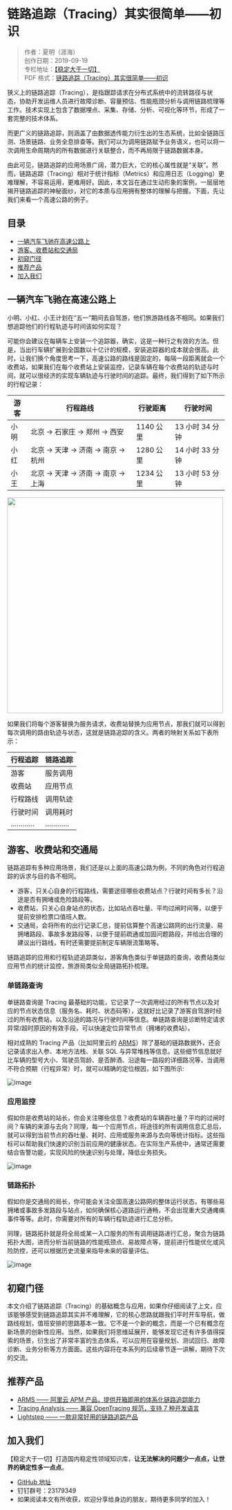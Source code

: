 # 链路追踪（Tracing）其实很简单——初识

> 作者：夏明（涯海）    
> 创作日期：2019-09-19  
> 专栏地址：[【稳定大于一切】](https://github.com/StabilityMan/StabilityGuide)  
> PDF 格式：[链路追踪（Tracing）其实很简单——初识](https://github.com/StabilityMan/StabilityGuide/blob/master/docs/diagnosis/tracing/pdf/链路追踪（Tracing）其实很简单——初识.pdf)


狭义上的链路追踪（Tracing），是指跟踪请求在分布式系统中的流转路径与状态，协助开发运维人员进行故障诊断、容量预估、性能瓶颈分析与调用链路梳理等工作。技术实现上包含了数据埋点、采集、存储、分析、可视化等环节，形成了一套完整的技术体系。

而更广义的链路追踪，则涵盖了由数据透传能力衍生出的生态系统，比如全链路压测、场景链路、业务全息排查等。我们可以为调用链路赋予业务语义，也可以将一次调用生命周期内的所有数据进行关联整合，而不再局限于链路数据本身。

由此可见，链路追踪的应用场景广阔，潜力巨大，它的核心属性就是“关联”。然而，链路追踪（Tracing）相对于统计指标（Metrics）和应用日志（Logging）更难理解，不容易运用，更难用好。因此，本文旨在通过生动形象的案例，一层层地揭开链路追踪的神秘面纱，对它的本质与应用拥有整体的理解与把握。下面，先让我们来看一个高速公路的例子。


## 目录
- [一辆汽车飞驰在高速公路上](#一辆汽车飞驰在高速公路上)
- [游客、收费站和交通局](#游客收费站和交通局)
- [初窥门径](#初窥门径)
- [推荐产品](#推荐产品)
- [加入我们](#加入我们)

## 一辆汽车飞驰在高速公路上
小明、小红、小王计划在“五一”期间去自驾游，他们旅游路线各不相同。如果我们想追踪他们的行程轨迹与时间该如何实现？

可能你会建议在每辆车上安装一个追踪器，确实，这是一种行之有效的方法。但是，当出行车辆扩展到全国数以十亿计的规模，安装追踪器的成本就会很高。此时，让我们换个角度思考一下，高速公路的路线是固定的，每隔一段距离就会一个收费站，如果我们在每个收费站上安装监控，记录车辆在每个收费站的轨迹与时间，就可以很经济的实现车辆轨迹与行驶时间的追踪。最终，我们得到了如下所示的行程记录：

|游客|行程路线|行驶距离|行驶时间|
|---|---|----|----|
|小明|北京 -> 石家庄 -> 郑州 -> 西安|1140 公里|13 小时 34 分钟|
|小红|北京 -> 天津 -> 济南 -> 南京 -> 杭州|1280 公里|14 小时 33 分钟|
|小王|北京 -> 天津 -> 济南 -> 南京 -> 上海|1234 公里|13 小时 53 分钟|

<img src="image/行程追踪.png" width = "500"/>

如果我们将每个游客替换为服务请求，收费站替换为应用节点，那我们就可以得到每次调用的路由轨迹与状态，这就是链路追踪的含义。两者的映射关系如下表所示：

|行程追踪|链路追踪|
|-------|------|
|游客|服务调用|
|收费站|应用节点|
|行程路线|调用轨迹|
|行驶时间|调用耗时|
|…………|…………|



## 游客、收费站和交通局
链路追踪有多种应用场景，我们还是以上面的高速公路为例，不同的角色对行程追踪的诉求与目的各不相同。

* 游客，只关心自身的行程路线，需要途径哪些收费站点？行驶时间有多长？沿途是否有拥堵或危险路段等。
* 收费站，只关心自身站点的状态，比如站点吞吐量、平均过闸时间等，以便于提前安排检票口值班人数。
* 交通局，会将所有的出行记录汇总，提前估算整个高速公路网的出行流量、易拥堵路段、事故多发路段等，以便于提前疏通或加固问题路段，并给出合理的建议出行路线，有时还需要提前制定车辆限流策略等。

链路追踪的应用和行程轨迹追踪类似，游客角色类似于单链路的查询，收费站类似应用节点的统计监控，旅游局类似全局链路拓扑梳理。

### 单链路查询
单链路查询是 Tracing 最基础的功能，它记录了一次调用经过的所有节点以及对应的节点状态信息（服务名、耗时、状态码等），这就好比记录了游客自驾游时经过的所有收费站，以及沿途的路况与行驶时间等信息。单链路查询是诊断特定请求异常/超时原因的有效手段，可以快速定位异常节点（拥堵的收费站）。

相对成熟的 Tracing 产品（比如阿里云的 [ARMS](https://help.aliyun.com/document_detail/64995.html)）除了基础的链路数据外，还会记录请求出入参、本地方法栈、关联 SQL 与异常堆栈等信息。这些细节信息就好比车辆的型号大小、驾驶员驾龄、是否醉酒、沿途每一路段的详细路况等，当调用不符合预期（行程异常）时，就可以精确的定位根因，如下图所示:

![image](image/调用链示意图.png)


### 应用监控
假如你是收费站的站长，你会关注哪些信息？收费站的车辆吞吐量？平均的过闸时间？车辆的来源与去向？同理，每一个应用节点，将途径的所有调用信息汇总后，就可以得到当前节点的吞吐量、耗时、应用或服务来源与去向等统计指标。这些指标可以帮助我们快速的识别当前应用的健康状态。在实际生产系统中，通常还需要结合告警功能，实现风险的快速识别与处理，降低业务损失。

![image](image/应用监控示意图.png)



### 链路拓扑
假如你是交通局的局长，你可能会关注全国高速公路网的整体运行状态，有哪些易拥堵或事故多发路段与站点，如何确保核心道路运行通畅，不会出现重大交通瘫痪事件等等。此时，你需要对所有的车辆行程轨迹进行汇总分析。

同理，链路拓扑就是将全局或某一入口服务的所有调用链路进行汇总，聚合为链路拓扑大图，进而分析当前链路的性能瓶颈点、易故障点等，提前进行性能优化或风险防控，还可以根据历史流量来指导未来的容量评估。

![image](image/链路拓扑示意图.png)


## 初窥门径
本文介绍了链路追踪（Tracing）的基础概念与应用，如果你仔细阅读了上文，应该能够感受到链路追踪其实并不难理解，它的核心思路就跟我们平时开车导航，做路线规划，值班安排的思路基本一致。它不是一个新的概念，而是一个已有概念在新场景的创新性应用。当然，如果我们将思维延展开，能够发现它还有许多值得探索的场景，衍生出了非常丰富的生态体系，可以应用在容量规划、测试回归、故障诊断、业务分析等方方面面。这些内容将在本系列的后续章节逐一讲解，期待下次的交流。


## 推荐产品
* [ARMS —— 阿里云 APM 产品，提供开箱即用的体系化链路追踪能力](https://help.aliyun.com/document_detail/42966.html)
* [Tracing Analysis —— 兼容 OpenTracing 规范，支持 7 种开发语言](https://help.aliyun.com/document_detail/90277.html)
* [Lightstep —— 一款非常好用的链路追踪产品](https://lightstep.com/)


## 加入我们
【稳定大于一切】打造国内稳定性领域知识库，**让无法解决的问题少一点点，让世界的确定性多一点点**。

* [GitHub 地址](https://github.com/StabilityMan/StabilityGuide)
* 钉钉群号：23179349
* 如果阅读本文有所收获，欢迎分享给身边的朋友，期待更多同学的加入！
























